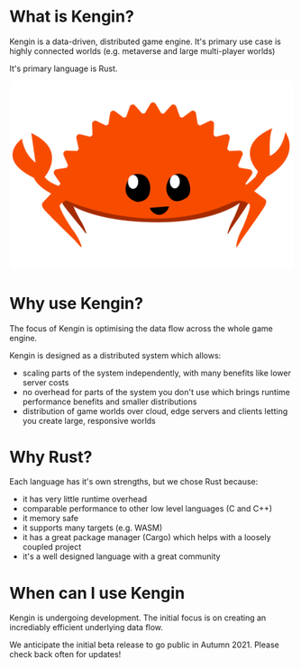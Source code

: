 # What is Kengin?
Kengin is a data-driven, distributed game engine. It's primary use case is highly connected worlds (e.g. metaverse and large multi-player worlds)

It's primary language is Rust.

![Rust - Ferris the crab](rustacean-flat-happy.png)

# Why use Kengin?
The focus of Kengin is optimising the data flow across the whole game engine.

Kengin is designed as a distributed system which allows:
- scaling parts of the system independently, with many benefits like lower server costs
- no overhead for parts of the system you don't use which brings runtime performance benefits and smaller distributions
- distribution of game worlds over cloud, edge servers and clients letting you create large, responsive worlds

# Why Rust?
Each language has it's own strengths, but we chose Rust because:
- it has very little runtime overhead
- comparable performance to other low level languages (C and C++)
- it memory safe
- it supports many targets (e.g. WASM)
- it has a great package manager (Cargo) which helps with a loosely coupled project
- it's a well designed language with a great community

# When can I use Kengin
Kengin is undergoing development. The initial focus is on creating an incrediably efficient underlying data flow.

We anticipate the initial beta release to go public in Autumn 2021. Please check back often for updates!

